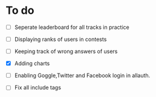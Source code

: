 # To do
- [ ] Seperate leaderboard for all tracks in practice
- [ ] Displaying ranks of users in contests
- [ ] Keeping track of wrong answers of users 
- [x] Adding charts
- [ ] Enabling Goggle,Twitter and Facebook login in allauth.
- [ ] Fix all include tags




